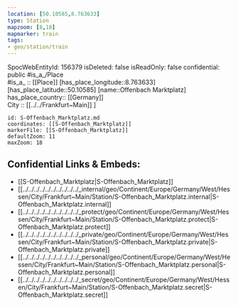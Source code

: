 ```yaml
---
location: [50.10585,8.763633] 
type: Station 
mapzoom: [8,18] 
mapmarker: train 
tags:
- geo/station/train
---
```

SpocWebEntityId: 156379
isDeleted: false
isReadOnly: false
confidential: public
#is_a_/Place  
#is_a_ :: [[Place]] 
[has_place_longitude::8.763633] 
[has_place_latitude::50.10585] 
[name::Offenbach Marktplatz] 
has_place_country:: [[Germany]]  
City :: [[../../Frankfurt~Main]] ] 


```leaflet
id: S-Offenbach_Marktplatz.md
coordinates: [[S-Offenbach_Marktplatz]] 
markerFile: [[S-Offenbach_Marktplatz]] 
defaultZoom: 11 
maxZoom: 18
```


## Confidential Links & Embeds: 
- [[S-Offenbach_Marktplatz|S-Offenbach_Marktplatz]] 
- [[../../../../../../../../../../_internal/geo/Continent/Europe/Germany/West/Hessen/City/Frankfurt~Main/Station/S-Offenbach_Marktplatz.internal|S-Offenbach_Marktplatz.internal]] 
- [[../../../../../../../../../../_protect/geo/Continent/Europe/Germany/West/Hessen/City/Frankfurt~Main/Station/S-Offenbach_Marktplatz.protect|S-Offenbach_Marktplatz.protect]] 
- [[../../../../../../../../../../_private/geo/Continent/Europe/Germany/West/Hessen/City/Frankfurt~Main/Station/S-Offenbach_Marktplatz.private|S-Offenbach_Marktplatz.private]] 
- [[../../../../../../../../../../_personal/geo/Continent/Europe/Germany/West/Hessen/City/Frankfurt~Main/Station/S-Offenbach_Marktplatz.personal|S-Offenbach_Marktplatz.personal]] 
- [[../../../../../../../../../../_secret/geo/Continent/Europe/Germany/West/Hessen/City/Frankfurt~Main/Station/S-Offenbach_Marktplatz.secret|S-Offenbach_Marktplatz.secret]] 

